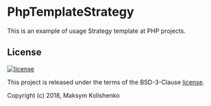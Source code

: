 PhpTemplateStrategy
===============

This is an example of usage Strategy template at PHP projects. 



License
-------

[![license](https://img.shields.io/github/license/greeflas/default-project.svg)](LICENSE)

This project is released under the terms of the BSD-3-Clause [license](LICENSE).

Copyright (c) 2018, Maksym Kolishenko
